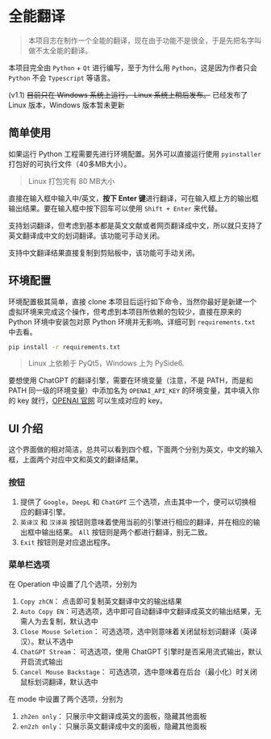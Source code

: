 <!--
 * @Author: brilliantrough pzyinnju@163.com
 * @Date: 2023-07-10 20:20:22
 * @LastEditors: pezayo-physical pzyinnju@163.com
 * @LastEditTime: 2023-10-26 18:08:08
 * @FilePath: /not-powerful-translator-pyqt5/README.md
 * @Description:  
 * 
 * Copyright (c) 2023 by {brilliantrough pzyinnju@163.com}, All Rights Reserved. 
-->
# 全能翻译

> 本项目志在制作一个全能的翻译，现在由于功能不是很全，于是先把名字叫做不太全能的翻译。

本项目完全由 `Python` + `Qt` 进行编写，至于为什么用 `Python`，这是因为作者只会 `Python` 不会 `Typescript` 等语言。

(v1.1) ~~目前只在 Windows 系统上运行， Linux 系统上稍后发布。~~ 已经发布了 Linux 版本，Windows 版本暂未更新

## 简单使用

如果运行 Python 工程需要先进行环境配置。另外可以直接运行使用 `pyinstaller` 打包好的可执行文件（40多MB大小）。

> Linux 打包完有 80 MB大小

直接在输入框中输入中/英文，**按下 Enter 键**进行翻译，可在输入框上方的输出框输出结果。要在输入框中按下回车可以使用 `Shift + Enter` 来代替。

支持划词翻译，但考虑到基本都是英文文献或者网页翻译成中文，所以就只支持了英文翻译成中文的划词翻译。该功能可手动关闭。

支持中文翻译结果直接复制到剪贴板中，该功能可手动关闭。

## 环境配置

环境配置极其简单，直接 clone 本项目后运行如下命令，当然你最好是新建一个虚拟环境来完成这个操作，但考虑到本项目所依赖的包较少，直接在原来的 Python 环境中安装包对原 Python 环境并无影响。详细可到 `requirements.txt` 中去看。

```bash
pip install -r requirements.txt
```

> Linux 上依赖于 PyQt5，Windows 上为 PySide6.

要想使用 ChatGPT 的翻译引擎，需要在环境变量（注意，不是 PATH，而是和 PATH 同一级的环境变量）中添加名为 `OPENAI_API_KEY` 的环境变量，其中填入你的 key 就行，[OPENAI 官网](https://platform.openai.com/account/api-keys) 可以生成对应的 key。

## UI 介绍

这个界面做的相对简洁，总共可以看到四个框，下面两个分别为英文，中文的输入框，上面两个对应中文和英文的翻译结果。

### 按钮

1. 提供了 `Google`，`DeepL` 和 `ChatGPT` 三个选项，点击其中一个，便可以切换相应的翻译引擎。
2. `英译汉` 和 `汉译英` 按钮则意味着使用当前的引擎进行相应的翻译，并在相应的输出框中输出结果。 `All` 按钮则是两个都进行翻译，别无二致。
3. `Exit` 按钮则是对应退出程序。

### 菜单栏选项

在 Operation 中设置了几个选项，分别为

1. `Copy zhCN`： 点击即可复制英文翻译中文的输出结果
2. `Auto Copy EN`：可选选项，选中即可自动翻译中文翻译成英文的输出结果，无需人为去复制，默认选中
3. `Close Mouse Seletion`： 可选选项，选中则意味着关闭鼠标划词翻译（英译汉）。默认不选中
4. `ChatGPT Stream`： 可选选项，使用 ChatGPT 引擎时是否采用流式输出，默认开启流式输出
5. `Cancel Mouse Backstage`： 可选选项，选中意味着在后台（最小化）时关闭鼠标划词翻译，默认选中

在 mode 中设置了两个选项，分别为

1. `zh2en only`： 只展示中文翻译成英文的面板，隐藏其他面板
2. `en2zh only`： 只展示英文翻译成中文的面板，隐藏其他面板

